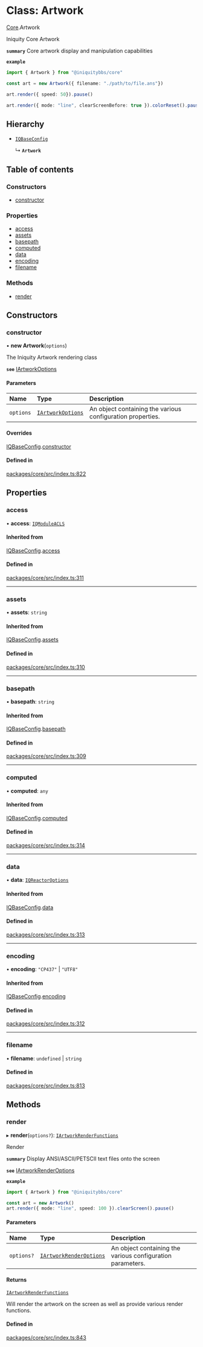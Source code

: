 # Class: Artwork

[Core](../modules/Core.md).Artwork

Iniquity Core Artwork

**`summary`** Core artwork display and manipulation capabilities

**`example`**
```typescript
import { Artwork } from "@iniquitybbs/core"

const art = new Artwork({ filename: "./path/to/file.ans"})

art.render({ speed: 50}).pause()

art.render({ mode: "line", clearScreenBefore: true }).colorReset().pause()

```

## Hierarchy

- [`IQBaseConfig`](Core.IQBaseConfig.md)

  ↳ **`Artwork`**

## Table of contents

### Constructors

- [constructor](Core.Artwork.md#constructor)

### Properties

- [access](Core.Artwork.md#access)
- [assets](Core.Artwork.md#assets)
- [basepath](Core.Artwork.md#basepath)
- [computed](Core.Artwork.md#computed)
- [data](Core.Artwork.md#data)
- [encoding](Core.Artwork.md#encoding)
- [filename](Core.Artwork.md#filename)

### Methods

- [render](Core.Artwork.md#render)

## Constructors

### constructor

• **new Artwork**(`options`)

The Iniquity Artwork rendering class

**`see`** [IArtworkOptions](../interfaces/Core.IArtworkOptions.md)

#### Parameters

| Name | Type | Description |
| :------ | :------ | :------ |
| `options` | [`IArtworkOptions`](../interfaces/Core.IArtworkOptions.md) | An object containing the various configuration properties. |

#### Overrides

[IQBaseConfig](Core.IQBaseConfig.md).[constructor](Core.IQBaseConfig.md#constructor)

#### Defined in

[packages/core/src/index.ts:822](https://github.com/iniquitybbs/iniquity/blob/dde6bbb/packages/core/src/index.ts#L822)

## Properties

### access

• **access**: [`IQModuleACLS`](../enums/Core.IQModuleACLS.md)

#### Inherited from

[IQBaseConfig](Core.IQBaseConfig.md).[access](Core.IQBaseConfig.md#access)

#### Defined in

[packages/core/src/index.ts:311](https://github.com/iniquitybbs/iniquity/blob/dde6bbb/packages/core/src/index.ts#L311)

___

### assets

• **assets**: `string`

#### Inherited from

[IQBaseConfig](Core.IQBaseConfig.md).[assets](Core.IQBaseConfig.md#assets)

#### Defined in

[packages/core/src/index.ts:310](https://github.com/iniquitybbs/iniquity/blob/dde6bbb/packages/core/src/index.ts#L310)

___

### basepath

• **basepath**: `string`

#### Inherited from

[IQBaseConfig](Core.IQBaseConfig.md).[basepath](Core.IQBaseConfig.md#basepath)

#### Defined in

[packages/core/src/index.ts:309](https://github.com/iniquitybbs/iniquity/blob/dde6bbb/packages/core/src/index.ts#L309)

___

### computed

• **computed**: `any`

#### Inherited from

[IQBaseConfig](Core.IQBaseConfig.md).[computed](Core.IQBaseConfig.md#computed)

#### Defined in

[packages/core/src/index.ts:314](https://github.com/iniquitybbs/iniquity/blob/dde6bbb/packages/core/src/index.ts#L314)

___

### data

• **data**: [`IQReactorOptions`](../interfaces/Core.IQReactorOptions.md)

#### Inherited from

[IQBaseConfig](Core.IQBaseConfig.md).[data](Core.IQBaseConfig.md#data)

#### Defined in

[packages/core/src/index.ts:313](https://github.com/iniquitybbs/iniquity/blob/dde6bbb/packages/core/src/index.ts#L313)

___

### encoding

• **encoding**: ``"CP437"`` \| ``"UTF8"``

#### Inherited from

[IQBaseConfig](Core.IQBaseConfig.md).[encoding](Core.IQBaseConfig.md#encoding)

#### Defined in

[packages/core/src/index.ts:312](https://github.com/iniquitybbs/iniquity/blob/dde6bbb/packages/core/src/index.ts#L312)

___

### filename

• **filename**: `undefined` \| `string`

#### Defined in

[packages/core/src/index.ts:813](https://github.com/iniquitybbs/iniquity/blob/dde6bbb/packages/core/src/index.ts#L813)

## Methods

### render

▸ **render**(`options?`): [`IArtworkRenderFunctions`](../interfaces/Core.IArtworkRenderFunctions.md)

Render

**`summary`** Display ANSI/ASCII/PETSCII text files onto the screen

**`see`** [IArtworkRenderOptions](../interfaces/Core.IArtworkRenderOptions.md)

**`example`**
```typescript
import { Artwork } from "@iniquitybbs/core"

const art = new Artwork()
art.render({ mode: "line", speed: 100 }).clearScreen().pause()
```

#### Parameters

| Name | Type | Description |
| :------ | :------ | :------ |
| `options?` | [`IArtworkRenderOptions`](../interfaces/Core.IArtworkRenderOptions.md) | An object containing the various configuration parameters. |

#### Returns

[`IArtworkRenderFunctions`](../interfaces/Core.IArtworkRenderFunctions.md)

Will render the artwork on the screen as well as provide various render functions.

#### Defined in

[packages/core/src/index.ts:843](https://github.com/iniquitybbs/iniquity/blob/dde6bbb/packages/core/src/index.ts#L843)
